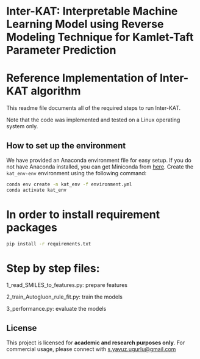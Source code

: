 # Inter-KAT: Interpretable Machine Learning Model using Reverse Modeling Technique for Kamlet-Taft Parameter Prediction

# Reference Implementation of Inter-KAT algorithm
This readme file documents all of the required steps to run Inter-KAT.

Note that the code was implemented and tested on a Linux operating system only.

## How to set up the environment
We have provided an Anaconda environment file for easy setup.
If you do not have Anaconda installed, you can get Miniconda from [here](https://docs.conda.io/en/latest/miniconda.html).
Create the `kat_env-env` environment using the following command:
```bash
conda env create -n kat_env -f environment.yml
conda activate kat_env
```

# In order to install requirement packages
```bash
pip install -r requirements.txt
```

# Step by step files:

1_read_SMILES_to_features.py: prepare features

2_train_Autogluon_rule_fit.py: train the models

3_performance.py: evaluate the models


## License

This project is licensed for **academic and research purposes only**. For commercial usage, please connect with s.yavuz.ugurlu@gmail.com
